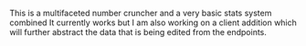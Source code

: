 This is a multifaceted number cruncher and a very basic stats system combined
It currently works but I am also working on a client addition which will further abstract the data that is being edited from the endpoints.